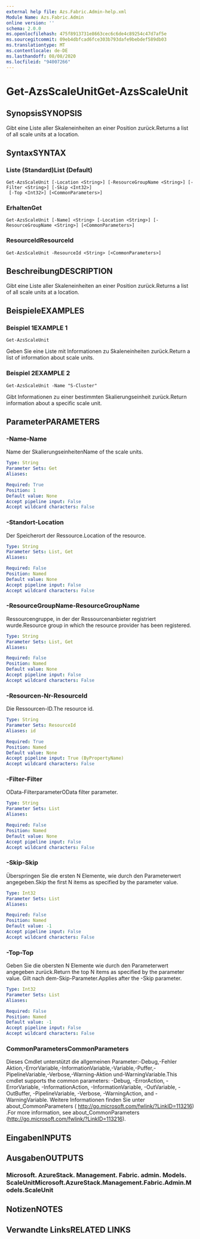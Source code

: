 ```yaml
---
external help file: Azs.Fabric.Admin-help.xml
Module Name: Azs.Fabric.Admin
online version: ''
schema: 2.0.0
ms.openlocfilehash: 475f8913731e8663cec6c6de4c89254c47d7af5e
ms.sourcegitcommit: 09eb4dbfcad6fce303b793dafe9bebdef589db03
ms.translationtype: MT
ms.contentlocale: de-DE
ms.lasthandoff: 08/08/2020
ms.locfileid: "94007266"
---
```

# <span data-ttu-id="06de2-101">Get-AzsScaleUnit</span><span class="sxs-lookup"><span data-stu-id="06de2-101">Get-AzsScaleUnit</span></span>

## <span data-ttu-id="06de2-102">Synopsis</span><span class="sxs-lookup"><span data-stu-id="06de2-102">SYNOPSIS</span></span>
<span data-ttu-id="06de2-103">Gibt eine Liste aller Skaleneinheiten an einer Position zurück.</span><span class="sxs-lookup"><span data-stu-id="06de2-103">Returns a list of all scale units at a location.</span></span>

## <span data-ttu-id="06de2-104">Syntax</span><span class="sxs-lookup"><span data-stu-id="06de2-104">SYNTAX</span></span>

### <span data-ttu-id="06de2-105">Liste (Standard)</span><span class="sxs-lookup"><span data-stu-id="06de2-105">List (Default)</span></span>
```
Get-AzsScaleUnit [-Location <String>] [-ResourceGroupName <String>] [-Filter <String>] [-Skip <Int32>]
 [-Top <Int32>] [<CommonParameters>]
```

### <span data-ttu-id="06de2-106">Erhalten</span><span class="sxs-lookup"><span data-stu-id="06de2-106">Get</span></span>
```
Get-AzsScaleUnit [-Name] <String> [-Location <String>] [-ResourceGroupName <String>] [<CommonParameters>]
```

### <span data-ttu-id="06de2-107">ResourceId</span><span class="sxs-lookup"><span data-stu-id="06de2-107">ResourceId</span></span>
```
Get-AzsScaleUnit -ResourceId <String> [<CommonParameters>]
```

## <span data-ttu-id="06de2-108">Beschreibung</span><span class="sxs-lookup"><span data-stu-id="06de2-108">DESCRIPTION</span></span>
<span data-ttu-id="06de2-109">Gibt eine Liste aller Skaleneinheiten an einer Position zurück.</span><span class="sxs-lookup"><span data-stu-id="06de2-109">Returns a list of all scale units at a location.</span></span>

## <span data-ttu-id="06de2-110">Beispiele</span><span class="sxs-lookup"><span data-stu-id="06de2-110">EXAMPLES</span></span>

### <span data-ttu-id="06de2-111">Beispiel 1</span><span class="sxs-lookup"><span data-stu-id="06de2-111">EXAMPLE 1</span></span>
```
Get-AzsScaleUnit
```

<span data-ttu-id="06de2-112">Geben Sie eine Liste mit Informationen zu Skaleneinheiten zurück.</span><span class="sxs-lookup"><span data-stu-id="06de2-112">Return a list of information about scale units.</span></span>

### <span data-ttu-id="06de2-113">Beispiel 2</span><span class="sxs-lookup"><span data-stu-id="06de2-113">EXAMPLE 2</span></span>
```
Get-AzsScaleUnit -Name "S-Cluster"
```

<span data-ttu-id="06de2-114">Gibt Informationen zu einer bestimmten Skalierungseinheit zurück.</span><span class="sxs-lookup"><span data-stu-id="06de2-114">Return information about a specific scale unit.</span></span>

## <span data-ttu-id="06de2-115">Parameter</span><span class="sxs-lookup"><span data-stu-id="06de2-115">PARAMETERS</span></span>

### <span data-ttu-id="06de2-116">-Name</span><span class="sxs-lookup"><span data-stu-id="06de2-116">-Name</span></span>
<span data-ttu-id="06de2-117">Name der Skalierungseinheiten</span><span class="sxs-lookup"><span data-stu-id="06de2-117">Name of the scale units.</span></span>

```yaml
Type: String
Parameter Sets: Get
Aliases:

Required: True
Position: 1
Default value: None
Accept pipeline input: False
Accept wildcard characters: False
```

### <span data-ttu-id="06de2-118">-Standort</span><span class="sxs-lookup"><span data-stu-id="06de2-118">-Location</span></span>
<span data-ttu-id="06de2-119">Der Speicherort der Ressource.</span><span class="sxs-lookup"><span data-stu-id="06de2-119">Location of the resource.</span></span>

```yaml
Type: String
Parameter Sets: List, Get
Aliases:

Required: False
Position: Named
Default value: None
Accept pipeline input: False
Accept wildcard characters: False
```

### <span data-ttu-id="06de2-120">-ResourceGroupName</span><span class="sxs-lookup"><span data-stu-id="06de2-120">-ResourceGroupName</span></span>
<span data-ttu-id="06de2-121">Ressourcengruppe, in der der Ressourcenanbieter registriert wurde.</span><span class="sxs-lookup"><span data-stu-id="06de2-121">Resource group in which the resource provider has been registered.</span></span>

```yaml
Type: String
Parameter Sets: List, Get
Aliases:

Required: False
Position: Named
Default value: None
Accept pipeline input: False
Accept wildcard characters: False
```

### <span data-ttu-id="06de2-122">-Resourcen-Nr</span><span class="sxs-lookup"><span data-stu-id="06de2-122">-ResourceId</span></span>
<span data-ttu-id="06de2-123">Die Ressourcen-ID.</span><span class="sxs-lookup"><span data-stu-id="06de2-123">The resource id.</span></span>

```yaml
Type: String
Parameter Sets: ResourceId
Aliases: id

Required: True
Position: Named
Default value: None
Accept pipeline input: True (ByPropertyName)
Accept wildcard characters: False
```

### <span data-ttu-id="06de2-124">-Filter</span><span class="sxs-lookup"><span data-stu-id="06de2-124">-Filter</span></span>
<span data-ttu-id="06de2-125">OData-Filterparameter</span><span class="sxs-lookup"><span data-stu-id="06de2-125">OData filter parameter.</span></span>

```yaml
Type: String
Parameter Sets: List
Aliases:

Required: False
Position: Named
Default value: None
Accept pipeline input: False
Accept wildcard characters: False
```

### <span data-ttu-id="06de2-126">-Skip</span><span class="sxs-lookup"><span data-stu-id="06de2-126">-Skip</span></span>
<span data-ttu-id="06de2-127">Überspringen Sie die ersten N Elemente, wie durch den Parameterwert angegeben.</span><span class="sxs-lookup"><span data-stu-id="06de2-127">Skip the first N items as specified by the parameter value.</span></span>

```yaml
Type: Int32
Parameter Sets: List
Aliases:

Required: False
Position: Named
Default value: -1
Accept pipeline input: False
Accept wildcard characters: False
```

### <span data-ttu-id="06de2-128">-Top</span><span class="sxs-lookup"><span data-stu-id="06de2-128">-Top</span></span>
<span data-ttu-id="06de2-129">Geben Sie die obersten N Elemente wie durch den Parameterwert angegeben zurück.</span><span class="sxs-lookup"><span data-stu-id="06de2-129">Return the top N items as specified by the parameter value.</span></span>
<span data-ttu-id="06de2-130">Gilt nach dem-Skip-Parameter.</span><span class="sxs-lookup"><span data-stu-id="06de2-130">Applies after the -Skip parameter.</span></span>

```yaml
Type: Int32
Parameter Sets: List
Aliases:

Required: False
Position: Named
Default value: -1
Accept pipeline input: False
Accept wildcard characters: False
```

### <span data-ttu-id="06de2-131">CommonParameters</span><span class="sxs-lookup"><span data-stu-id="06de2-131">CommonParameters</span></span>
<span data-ttu-id="06de2-132">Dieses Cmdlet unterstützt die allgemeinen Parameter:-Debug,-Fehler Aktion,-ErrorVariable,-InformationVariable,-Variable,-Puffer,-PipelineVariable,-Verbose,-Warning-Aktion und-WarningVariable.</span><span class="sxs-lookup"><span data-stu-id="06de2-132">This cmdlet supports the common parameters: -Debug, -ErrorAction, -ErrorVariable, -InformationAction, -InformationVariable, -OutVariable, -OutBuffer, -PipelineVariable, -Verbose, -WarningAction, and -WarningVariable.</span></span> <span data-ttu-id="06de2-133">Weitere Informationen finden Sie unter about_CommonParameters ( http://go.microsoft.com/fwlink/?LinkID=113216) .</span><span class="sxs-lookup"><span data-stu-id="06de2-133">For more information, see about_CommonParameters (http://go.microsoft.com/fwlink/?LinkID=113216).</span></span>

## <span data-ttu-id="06de2-134">Eingaben</span><span class="sxs-lookup"><span data-stu-id="06de2-134">INPUTS</span></span>

## <span data-ttu-id="06de2-135">Ausgaben</span><span class="sxs-lookup"><span data-stu-id="06de2-135">OUTPUTS</span></span>

### <span data-ttu-id="06de2-136">Microsoft. AzureStack. Management. Fabric. admin. Models. ScaleUnit</span><span class="sxs-lookup"><span data-stu-id="06de2-136">Microsoft.AzureStack.Management.Fabric.Admin.Models.ScaleUnit</span></span>

## <span data-ttu-id="06de2-137">Notizen</span><span class="sxs-lookup"><span data-stu-id="06de2-137">NOTES</span></span>

## <span data-ttu-id="06de2-138">Verwandte Links</span><span class="sxs-lookup"><span data-stu-id="06de2-138">RELATED LINKS</span></span>
